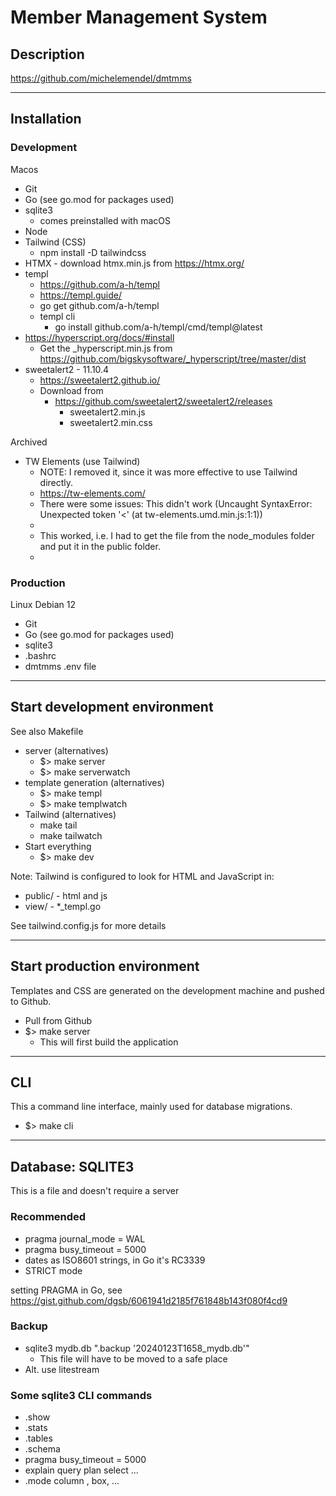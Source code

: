 # Member Management System


## Description

https://github.com/michelemendel/dmtmms

--- 

## Installation

### Development

Macos

- Git
- Go (see go.mod for packages used)
- sqlite3 
  - comes preinstalled with macOS
- Node
- Tailwind (CSS)
  - npm install -D tailwindcss
- HTMX - download htmx.min.js from https://htmx.org/
- templ 
  - https://github.com/a-h/templ
  - https://templ.guide/
  - go get github.com/a-h/templ
  - templ cli
    - go install github.com/a-h/templ/cmd/templ@latest
- https://hyperscript.org/docs/#install
  - Get the _hyperscript.min.js from https://github.com/bigskysoftware/_hyperscript/tree/master/dist
- sweetalert2 - 11.10.4
  - https://sweetalert2.github.io/
  - Download from
    - https://github.com/sweetalert2/sweetalert2/releases
      - sweetalert2.min.js
      - sweetalert2.min.css
  
Archived
- TW Elements (use Tailwind)
  - NOTE: I removed it, since it was more effective to use Tailwind directly.
  - https://tw-elements.com/
  - There were some issues: This didn't work (Uncaught SyntaxError: Unexpected token '<' (at tw-elements.umd.min.js:1:1))
  -	<script type="text/javascript" src="../node_modules/tw-elements/dist/js/tw-elements.umd.min.js"></script>
  - This worked, i.e. I had to get the file from the node_modules folder and put it in the public folder.
  - <script type="text/javascript" src="/public/tw-elements.umd.min.js"></script>			


### Production

Linux Debian 12

- Git
- Go (see go.mod for packages used)
- sqlite3 
- .bashrc
- dmtmms .env file

---

## Start development environment

See also Makefile

- server (alternatives)
  - $> make server
  - $> make serverwatch
- template generation (alternatives)
  - $> make templ
  - $> make templwatch
- Tailwind (alternatives)
  - make tail
  - make tailwatch
- Start everything
  - $> make dev

Note: Tailwind is configured to look for HTML and JavaScript in: 
- public/ - html and js
- view/ - *_templ.go

See tailwind.config.js for more details

---

## Start production environment

Templates and CSS are generated on the development machine and pushed to Github.

- Pull from Github
- $> make server
  - This will first build the application

---

## CLI

This a command line interface, mainly used for database migrations.

- $> make cli

---

## Database: SQLITE3

This is a file and doesn't require a server

### Recommended

- pragma journal_mode = WAL
- pragma busy_timeout = 5000
- dates as ISO8601 strings, in Go it's RC3339
- STRICT mode

setting PRAGMA in Go, see https://gist.github.com/dgsb/6061941d2185f761848b143f080f4cd9

### Backup

- sqlite3 mydb.db ".backup '20240123T1658_mydb.db'"
  - This file will have to be moved to a safe place
- Alt. use litestream

### Some sqlite3 CLI commands

- .show
- .stats
- .tables
- .schema
- pragma busy_timeout = 5000
- explain query plan select ...
- .mode column , box, ...